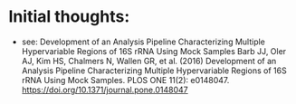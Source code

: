 # Initial thoughts:
* see:
Development of an Analysis Pipeline Characterizing Multiple Hypervariable Regions of 16S rRNA Using Mock Samples 
Barb JJ, Oler AJ, Kim HS, Chalmers N, Wallen GR, et al. (2016) Development of an Analysis Pipeline Characterizing Multiple Hypervariable Regions of 16S rRNA Using Mock Samples. PLOS ONE 11(2): e0148047. https://doi.org/10.1371/journal.pone.0148047
